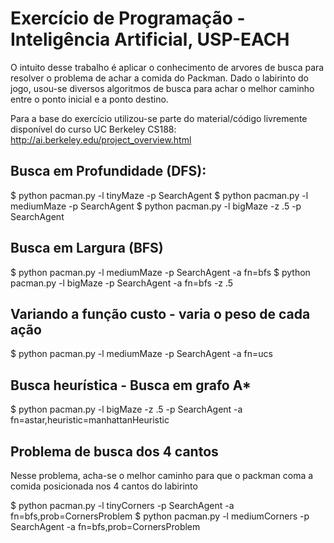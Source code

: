 # Exercício de Programação - Inteligência Artificial, USP-EACH

O intuito desse trabalho é aplicar o conhecimento de arvores de busca para resolver o problema de achar a comida do Packman.
Dado o labirinto do jogo, usou-se diversos algoritmos de busca para achar o melhor caminho entre o ponto inicial e a ponto destino.

Para a base do exercício utilizou-se parte do material/código livremente disponível do curso UC Berkeley CS188:
http://ai.berkeley.edu/project_overview.html

## Busca em Profundidade (DFS):

$ python pacman.py -l tinyMaze -p SearchAgent
$ python pacman.py -l mediumMaze -p SearchAgent
$ python pacman.py -l bigMaze -z .5 -p SearchAgent

## Busca em Largura (BFS)

$ python pacman.py -l mediumMaze -p SearchAgent -a fn=bfs
$ python pacman.py -l bigMaze -p SearchAgent -a fn=bfs -z .5

##  Variando a função custo - varia o peso de cada ação

$ python pacman.py -l mediumMaze -p SearchAgent -a fn=ucs

## Busca heurística - Busca em grafo A*

$ python pacman.py -l bigMaze -z .5 -p SearchAgent -a fn=astar,heuristic=manhattanHeuristic

## Problema de busca dos 4 cantos

Nesse problema, acha-se o melhor caminho para que o packman coma a comida posicionada nos 4 cantos do labirinto

$ python pacman.py -l tinyCorners -p SearchAgent -a fn=bfs,prob=CornersProblem
$ python pacman.py -l mediumCorners -p SearchAgent -a fn=bfs,prob=CornersProblem
